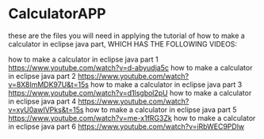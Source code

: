 # CalculatorAPP

these are the files you will need in applying the tutorial  of
how to make a calculator in eclipse java part, WHICH HAS THE FOLLOWING VIDEOS:

how to make a calculator in eclipse java part 1
https://www.youtube.com/watch?v=d-abyudja5c
how to make a calculator in eclipse java part 2
https://www.youtube.com/watch?v=8X8ImMDK97U&t=15s
how to make a calculator in eclipse java part 3
https://www.youtube.com/watch?v=d1lsgbol2pU
how to make a calculator in eclipse java part 4
https://www.youtube.com/watch?v=xyU0awIVPks&t=15s
how to make a calculator in eclipse java part 5
https://www.youtube.com/watch?v=me-x1fRG3Zk
how to make a calculator in eclipse java part 6
https://www.youtube.com/watch?v=iRbWEC9PDlw

